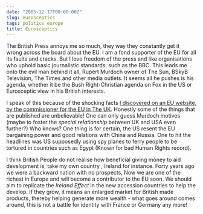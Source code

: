 ```yaml
---
date: "2005-12-17T00:00:00Z"
slug: eurosceptics
tags: politics europe
title: Eurosceptics
---
```


The British Press annoys me so much, they way they constantly get it  wrong
across the board about the EU. I am a fond supporter of the EU  for all its
faults and cracks. But I love freedom of the press and  like organisations who
uphold basic journalistic standards, such as  the BBC. This leads me onto the
evil man behind it all, Rupert Murdoch owner of The Sun, BSkyB Television, The
Times and other media outlets. It seems all he pushes is his agenda, whether
it be the Bush Right-Christian agenda on Fox in the US or Eurosceptic view in
his British interests.

I speak of this because of the shocking facts [I discovered on an EU website,
by the commissioner for the EU in The UK][EuroMyths]. Honestly some of the
things that are published are unbelievable! One can only guess Murdoch motives
(maybe to foster the *special relationship* between UK and USA even further?)
Who knows? One thing is for certain, the US resent the EU bargaining power and
good relations with China and Russia. One to hit the headlines was US
supposedly using spy planes to ferry people to be tortured in countries such
as Egypt (Known for bad Human Rights record).

I think British People do not realise how beneficial giving money to aid
development is, take my own country , Ireland for instance. Forty years ago we
were a backward nation with no prospects, Now we are one of the richest in
Europe and will become a contributor to the EU soon. We should aim to
replicate the *Ireland Effect* in the new accession countries to help the
develop. If they grow, it means an enlarged market for British made products,
thereby helping generate more wealth - what goes around comes around, this is
not a battle for  identity with France or Germany any more!

[EuroMyths]: http://web.archive.org/web/20051222172346/http://www.cec.org.uk/press/myths/index.htm
